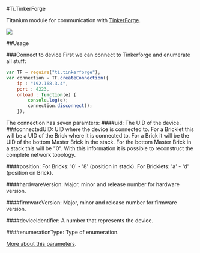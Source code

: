 #Ti.TinkerForge


Titanium module for communication with [TinkerForge](http://tinkerforge.com).

<img src="http://www.tinkerforge.com/static/images/wit-einfach.png" />

##Usage

###Connect to device
First we can connect to Tinkerforge and enumerate all stuff:
```javascript
var TF = require("ti.tinkerforge");
var connection = TF.createConnection({
	ip : "192.168.3.4",
	port : 4223,
	onload : function(e) {
		console.log(e);
		connection.disconnect();
	});
```
The connection has seven paramters:
####uid: 
The UID of the device.
###connectedUID: 
UID where the device is connected to. For a Bricklet this will be a UID of the Brick where it is connected to. For a Brick it will be the UID of the bottom Master Brick in the stack. For the bottom Master Brick in a stack this will be "0". With this information it is possible to reconstruct the complete network topology.

####position: 
For Bricks: '0' - '8' (position in stack). For Bricklets: 'a' - 'd' (position on Brick).

####hardwareVersion: 
Major, minor and release number for hardware version.

####firmwareVersion: 
Major, minor and release number for firmware version.

####deviceIdentifier:
A number that represents the device.

####enumerationType: 
Type of enumeration.

[More about this parameters](http://www.tinkerforge.com/en/doc/Software/IPConnection_Java.html#ipcon-java).
